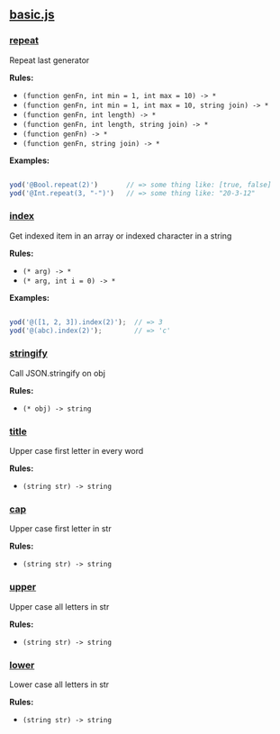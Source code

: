 ## [basic.js](src/modifiers/basic.js)

### [repeat](src/modifiers/basic.js#L11-36)

Repeat last generator

__Rules:__ 

  - `(function genFn, int min = 1, int max = 10) -> *`
  - `(function genFn, int min = 1, int max = 10, string join) -> *`
  - `(function genFn, int length) -> *`
  - `(function genFn, int length, string join) -> *`
  - `(function genFn) -> *`
  - `(function genFn, string join) -> *`

__Examples:__ 

```js

yod('@Bool.repeat(2)')       // => some thing like: [true, false]
yod('@Int.repeat(3, "-")')   // => some thing like: "20-3-12"

```




### [index](src/modifiers/basic.js#L39-59)

Get indexed item in an array or indexed character in a string

__Rules:__ 

  - `(* arg) -> *`
  - `(* arg, int i = 0) -> *`

__Examples:__ 

```js

yod('@([1, 2, 3]).index(2)');  // => 3
yod('@(abc).index(2)');        // => 'c'

```




### [stringify](src/modifiers/basic.js#L61-68)

Call JSON.stringify on obj

__Rules:__ 

  - `(* obj) -> string`




### [title](src/modifiers/basic.js#L70-77)

Upper case first letter in every word

__Rules:__ 

  - `(string str) -> string`




### [cap](src/modifiers/basic.js#L79-86)

Upper case first letter in str

__Rules:__ 

  - `(string str) -> string`




### [upper](src/modifiers/basic.js#L89-98)

Upper case all letters in str

__Rules:__ 

  - `(string str) -> string`




### [lower](src/modifiers/basic.js#L100-109)

Lower case all letters in str

__Rules:__ 

  - `(string str) -> string`


